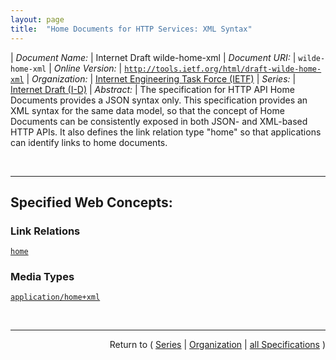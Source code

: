 ```yaml
---
layout: page
title:  "Home Documents for HTTP Services: XML Syntax"
---
```


| *Document Name:* | Internet Draft wilde-home-xml
| *Document URI:* | `wilde-home-xml`
| *Online Version:* | [`http://tools.ietf.org/html/draft-wilde-home-xml`](http://tools.ietf.org/html/draft-wilde-home-xml)
| *Organization:* | [Internet Engineering Task Force (IETF)](..  "List of specification series by this organization")
| *Series:* | [Internet Draft (I-D)](.  "List of specifications in this series")
| *Abstract:* | The specification for HTTP API Home Documents provides a JSON syntax only. This specification provides an XML syntax for the same data model, so that the concept of Home Documents can be consistently exposed in both JSON- and XML-based HTTP APIs. It also defines the link relation type "home" so that applications can identify links to home documents.

<br/>
<hr/>

## Specified Web Concepts:

### Link Relations

[`home`](/concepts/link-relation/home "Identifies a resource that provides a &#34;home&#34; document for the context resource. Home documents often serve as starting points for a certain resource context, such as for Web APIs where the home resource provides access to a number of &#34;entry points&#34; to the Web API.")

### Media Types

[`application/home+xml`](/concepts/media-type/application/home+xml "The specification for HTTP Home Documents provides a JSON syntax only. This media type provides an XML syntax for the same underlying data model, so that the concept of HTTP Home Documents can be consistently exposed in both JSON- and XML-based HTTP services.")



<br/>
<hr/>

<p style="text-align: right">Return to ( <a href="./">Series</a> | <a href="../">Organization</a> | <a href="../../">all Specifications</a> )</p>
